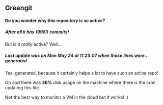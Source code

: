 ## Greengit

#### Do you wonder why this repository is so active?

##### After all it has 19983 commits!

But is it *really* active? Well...

##### Last update was on Mon May 24 at 11:25:07 when those lines were... generated

Yes, generated, because it certainly helps a lot to have such an active repo!

Oh and there was **26%** disk usage on the machine
where there is the cron updating this file.

Not the best way to monitor a VM in the cloud but it works! :)
